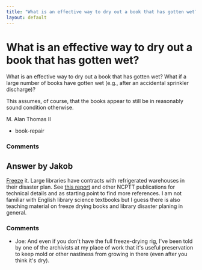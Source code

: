 ```yaml
---
title: "What is an effective way to dry out a book that has gotten wet?"
layout: default
---
```

What is an effective way to dry out a book that has gotten wet?
=====================
What is an effective way to dry out a book that has gotten wet? What if
a large number of books have gotten wet (e.g., after an accidental
sprinkler discharge)?

This assumes, of course, that the books appear to still be in reasonably
sound condition otherwise.

M. Alan Thomas II

<ul class="tags"><li class="tag">book-repair</li></ul>

### Comments ###


Answer by Jakob
----------------
[Freeze](http://en.wikipedia.org/wiki/Freeze-drying) it. Large libraries
have contracts with refrigerated warehouses in their disaster plan. See
[this
report](http://ncptt.nps.gov/comparing-mass-drying-and-sterilization-protocols-for-water-damaged-books-2008-04/)
and other NCPTT publications for technical details and as starting point
to find more references. I am not familiar with English library science
textbooks but I guess there is also teaching material on freeze drying
books and library disaster planing in general.

### Comments ###
* Joe: And even if you don't have the full freeze-drying rig, I've been told by
one of the archivists at my place of work that it's useful preservation
to keep mold or other nastiness from growing in there (even after you
think it's dry).

